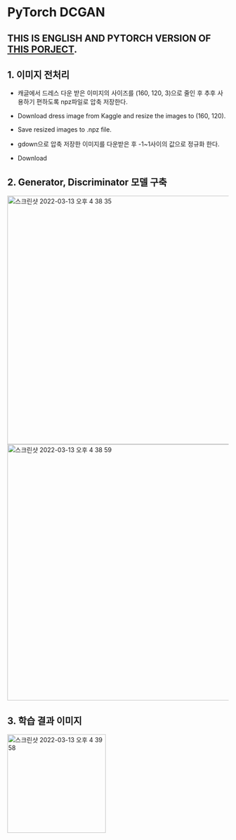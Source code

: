 # PyTorch DCGAN

## THIS IS ENGLISH AND PYTORCH VERSION OF [THIS PORJECT](https://github.com/Won-Been/ai06project4).

## 1. 이미지 전처리
- 캐글에서 드레스 다운 받은 이미지의 사이즈를 (160, 120, 3)으로 줄인 후 추후 사용하기 편하도록 npz파일로 압축 저장한다.
- Download dress image from Kaggle and resize the images to (160, 120).
- Save resized images to .npz file.

- gdown으로 압축 저장한 이미지를 다운받은 후 -1~1사이의 값으로 정규화 한다.
- Download

## 2. Generator, Discriminator 모델 구축

  <img width="565" alt="스크린샷 2022-03-13 오후 4 38 35" src="https://user-images.githubusercontent.com/86759423/158050146-c4c70256-5fe8-4263-b17e-6e643aa551a8.png">
  <img width="582" alt="스크린샷 2022-03-13 오후 4 38 59" src="https://user-images.githubusercontent.com/86759423/158050152-4d695891-924b-4a3c-a4a2-e16038c83db3.png">

## 3. 학습 결과 이미지

  <img width="224" alt="스크린샷 2022-03-13 오후 4 39 58" src="https://user-images.githubusercontent.com/86759423/158050177-91a581ec-bb54-486c-ac3c-02180bff58f2.png">
